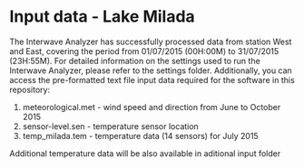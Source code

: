 # Input data - Lake Milada 

The Interwave Analyzer has successfully processed data from station West and East, covering the period from 01/07/2015 (00H:00M) to 31/07/2015 (23H:55M). For detailed information on the settings used to run the Interwave Analyzer, please refer to the settings folder. Additionally, you can access the pre-formatted text file input data required for the software in this repository:

1. meteorological.met - wind speed and direction from June to October 2015
2. sensor-level.sen   - temperature sensor location
3. temp_milada.tem    - temperature data (14 sensors) for July 2015

Additional temperature data will be also available in aditional input folder 
